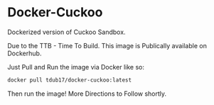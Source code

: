 # Docker-Cuckoo
Dockerized version of Cuckoo Sandbox.

Due to the TTB - Time To Build. This image is Publically available on Dockerhub.

Just Pull and Run the image via Docker like so:

```bash
docker pull tdub17/docker-cuckoo:latest
```

Then run the image! More Directions to Follow shortly.

